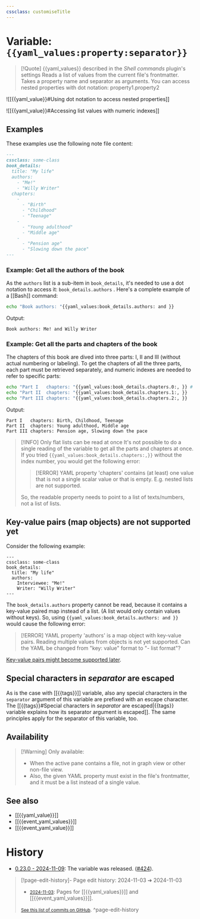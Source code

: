 ```yaml
---
cssclass: customiseTitle
---
```

# Variable: `{{yaml_values:property:separator}}`
> [!Quote] {{yaml_values}} described in the *Shell commands* plugin's settings
> Reads a list of values from the current file's frontmatter. Takes a property name and separator as arguments. You can access nested properties with dot notation: property1.property2

![[{{yaml_value}}#Using dot notation to access nested properties]]

![[{{yaml_value}}#Accessing list values with numeric indexes]]

## Examples

These examples use the following note file content:

```markdown
---
cssclass: some-class
book_details:
  title: "My life"
  authors:
    - "Me!"
    - "Willy Writer"
  chapters:
    - 
      - "Birth"
      - "Childhood"
      - "Teenage"
    - 
      - "Young adulthood"
      - "Middle age"
    - 
      - "Pension age"
      - "Slowing down the pace"
---
```

### Example: Get all the authors of the book

As the `authors` list is a sub-item in `book_details`, it's needed to use a dot notation to access it: `book_details.authors` . Here's a complete example of a [[Bash]] command:
```bash
echo "Book authors: "{{yaml_values:book_details.authors: and }}
```
Output:
```
Book authors: Me! and Willy Writer
```

### Example: Get all the parts and chapters of the book

The chapters of this book are dived into three parts: I, II and III (without actual numbering or labeling). To get the chapters of all the three parts, each part must be retrieved separately, and numeric indexes are needed to refer to specific parts:
```bash
echo "Part I   chapters: "{{yaml_values:book_details.chapters.0:, }} # List indexing starts from 0, not 1.
echo "Part II  chapters: "{{yaml_values:book_details.chapters.1:, }}
echo "Part III chapters: "{{yaml_values:book_details.chapters.2:, }}
```
Output:
```
Part I   chapters: Birth, Childhood, Teenage
Part II  chapters: Young adulthood, Middle age
Part III chapters: Pension age, Slowing down the pace
```

> [!INFO] Only flat lists can be read at once
> It's not possible to do a single reading of the variable to get all the parts and chapters at once. If you tried `{{yaml_values:book_details.chapters:,}}` without the index number, you would get the following error:
> > [!ERROR]
> > YAML property 'chapters' contains (at least) one value that is not a single scalar value or that is empty. E.g. nested lists are not supported.
> 
> So, the readable property needs to point to a list of texts/numbers, not a list of lists.

## Key-value pairs (map objects) are not supported yet

Consider the following example:

```
---
cssclass: some-class
book_details:
  title: "My life"
  authors:
    Interviewee: "Me!"
    Writer: "Willy Writer"
---
```

The `book_details.authors` property cannot be read, because it contains a key-value paired map instead of a list. (A list would only contain values without keys). So, using `{{yaml_values:book_details.authors: and }}` would cause the following error:

> [!ERROR] 
> YAML property 'authors' is a map object with key-value pairs. Reading multiple values from objects is not yet supported. Can the YAML be changed from "key: value" format to "- list format"?

[Key-value pairs might become supported later](https://github.com/Taitava/obsidian-shellcommands/discussions/415#discussioncomment-10101724).
## Special characters in _separator_ are escaped

As is the case with [[{{tags}}]] variable, also any special characters in the `separator` argument of this variable are prefixed with an escape character. The [[{{tags}}#Special characters in *separator* are escaped|{{tags}} variable explains how its separator argument is escaped]]. The same principles apply for the separator of this variable, too.

## Availability
> [!Warning] Only available:
> - When the active pane contains a file, not in graph view or other non-file view.
> - Also, the given YAML property must exist in the file's frontmatter, and it must be a list instead of a single value.

## See also
- [[{{yaml_value}}]]
- [[{{event_yaml_values}}]]
- [[{{event_yaml_value}}]]

# History
- [0.23.0 - 2024-11-09](https://github.com/Taitava/obsidian-shellcommands/blob/main/CHANGELOG.md#0230---2024-11-09): The variable was released. ([#424](https://github.com/Taitava/obsidian-shellcommands/issues/424)).


> [!page-edit-history]- Page edit history: 2024-11-03 &#10132; 2024-11-03
> - [<small>2024-11-03</small>](https://github.com/Taitava/obsidian-shellcommands-documentation/commit/2eaa0dd425ed6b1a993f417c5d278accdfaac01f): Pages for [[{{yaml_values}}]] and [[{{event_yaml_values}}]].
> 
> [<small>See this list of commits on GitHub</small>](https://github.com/Taitava/obsidian-shellcommands-documentation/commits/main/Variables/%7B%7Byaml_values%7D%7D.md).
> ^page-edit-history